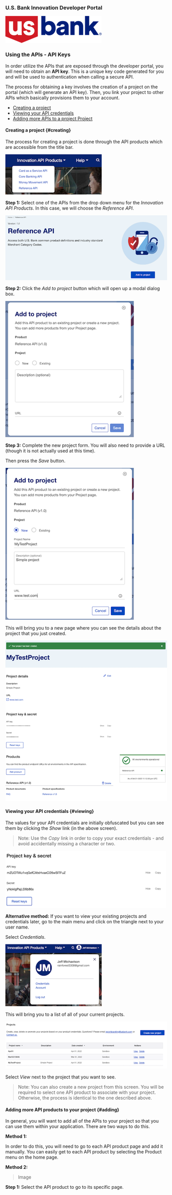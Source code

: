 ### U.S. Bank Innovation Developer Portal
![US Bank](../event/img/US_Bank_logo.png)

### Using the APIs - API Keys
In order utilize the APIs that are exposed through the developer portal, you will need to obtain an **API key**. This is a unique key code generated for you and will be used to authentication when calling a secure API.

The process for obtaining a key involves the creation of a project on the portal (which will generate an API key). Then, you link your project to other APIs which basically provisions them to your account.

- [Creating a project](#creating)
- [Viewing your API credentials](#viewing)
- [Adding more APIs to a project Project](#adding)

#### Creating a project {#creating}

The process for creating a project is done through the API products which are accessible from the title bar.

![API Products](./img/APIProducts.png)

**Step 1:** Select one of the APIs from the drop down menu for the *Innovation API Products*. In this case, we will choose the *Reference API*.

![Reference API](./img/ReferenceAPIMain.png)

**Step 2:** Click the *Add to project* button which will open up a modal dialog box.

![Add Project](./img/AddProjectDialog.png)

**Step 3:** Complete the new project form. You will also need to provide a URL (though it is not actually used at this time).

Then press the *Save* button.

![Project Form](./img/AddProjectDone.png)

This will bring you to a new page where you can see the details about the project that you just created.

![Project Created](./img/ProjectCreated.png)

#### Viewing your API credentials {#viewing}
The values for your API credentials are initially obfuscated but you can see them by clicking the *Show* link (in the above screen).

>Note: Use the *Copy* link in order to copy your exact credentials - and avoid accidentally missing a character or two.

![API Keys](./img/APIKeys.png)

**Alternative method:** If you want to view your existing projects and credentials later, go to the main menu and click on the triangle next to your user name.

Select *Credentials*.

![User Dropdown](./img/UserDropdown.png)

This will bring you to a list of all of your current projects.

![Project List](./img/ProjectList.png)

Select *View* next to the project that you want to see.

>Note: You can also create a new project from this screen. You will be required to select one API product to associate with your project. Otherwise, the process is identical to the one described above.

#### Adding more API products to your project {#adding}
In general, you will want to add all of the APIs to your project so that you can use them within your application. There are two ways to do this.

**Method 1:**

In order to do this, you will need to go to each API product page and add it manually. You can easily get to each API product by selecting the Product menu on the home page.

**Method 2:**

>Image

**Step 1:** Select the API product to go to its specific page.
